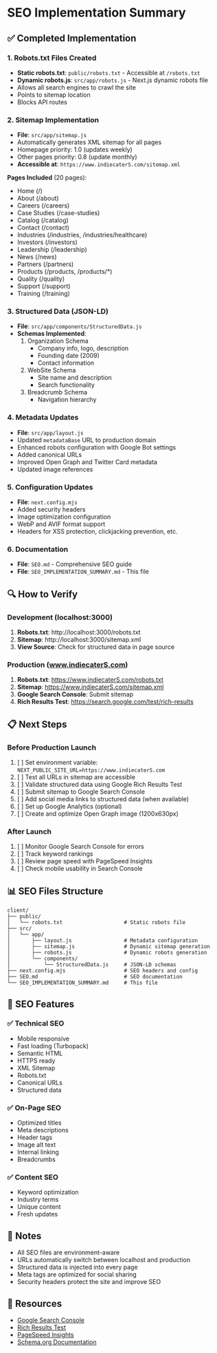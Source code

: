 # SEO Implementation Summary

## ✅ Completed Implementation

### 1. Robots.txt Files Created

- **Static robots.txt**: `public/robots.txt` - Accessible at `/robots.txt`
- **Dynamic robots.js**: `src/app/robots.js` - Next.js dynamic robots file
- Allows all search engines to crawl the site
- Points to sitemap location
- Blocks API routes

### 2. Sitemap Implementation

- **File**: `src/app/sitemap.js`
- Automatically generates XML sitemap for all pages
- Homepage priority: 1.0 (updates weekly)
- Other pages priority: 0.8 (update monthly)
- **Accessible at**: `https://www.indiecaterS.com/sitemap.xml`

**Pages Included** (20 pages):

- Home (/)
- About (/about)
- Careers (/careers)
- Case Studies (/case-studies)
- Catalog (/catalog)
- Contact (/contact)
- Industries (/industries, /industries/healthcare)
- Investors (/investors)
- Leadership (/leadership)
- News (/news)
- Partners (/partners)
- Products (/products, /products/\*)
- Quality (/quality)
- Support (/support)
- Training (/training)

### 3. Structured Data (JSON-LD)

- **File**: `src/app/components/StructuredData.js`
- **Schemas Implemented**:
  1. Organization Schema
     - Company info, logo, description
     - Founding date (2009)
     - Contact information
  2. WebSite Schema
     - Site name and description
     - Search functionality
  3. Breadcrumb Schema
     - Navigation hierarchy

### 4. Metadata Updates

- **File**: `src/app/layout.js`
- Updated `metadataBase` URL to production domain
- Enhanced robots configuration with Google Bot settings
- Added canonical URLs
- Improved Open Graph and Twitter Card metadata
- Updated image references

### 5. Configuration Updates

- **File**: `next.config.mjs`
- Added security headers
- Image optimization configuration
- WebP and AVIF format support
- Headers for XSS protection, clickjacking prevention, etc.

### 6. Documentation

- **File**: `SEO.md` - Comprehensive SEO guide
- **File**: `SEO_IMPLEMENTATION_SUMMARY.md` - This file

## 🔍 How to Verify

### Development (localhost:3000)

1. **Robots.txt**: http://localhost:3000/robots.txt
2. **Sitemap**: http://localhost:3000/sitemap.xml
3. **View Source**: Check for structured data in page source

### Production (www.indiecaterS.com)

1. **Robots.txt**: https://www.indiecaterS.com/robots.txt
2. **Sitemap**: https://www.indiecaterS.com/sitemap.xml
3. **Google Search Console**: Submit sitemap
4. **Rich Results Test**: https://search.google.com/test/rich-results

## 📋 Next Steps

### Before Production Launch

1. [ ] Set environment variable: `NEXT_PUBLIC_SITE_URL=https://www.indiecaterS.com`
2. [ ] Test all URLs in sitemap are accessible
3. [ ] Validate structured data using Google Rich Results Test
4. [ ] Submit sitemap to Google Search Console
5. [ ] Add social media links to structured data (when available)
6. [ ] Set up Google Analytics (optional)
7. [ ] Create and optimize Open Graph image (1200x630px)

### After Launch

1. [ ] Monitor Google Search Console for errors
2. [ ] Track keyword rankings
3. [ ] Review page speed with PageSpeed Insights
4. [ ] Check mobile usability in Search Console

## 📊 SEO Files Structure

```
client/
├── public/
│   └── robots.txt                    # Static robots file
├── src/
│   └── app/
│       ├── layout.js                 # Metadata configuration
│       ├── sitemap.js                # Dynamic sitemap generation
│       ├── robots.js                 # Dynamic robots generation
│       └── components/
│           └── StructuredData.js     # JSON-LD schemas
├── next.config.mjs                   # SEO headers and config
├── SEO.md                            # SEO documentation
└── SEO_IMPLEMENTATION_SUMMARY.md     # This file
```

## 🎯 SEO Features

### ✅ Technical SEO

- Mobile responsive
- Fast loading (Turbopack)
- Semantic HTML
- HTTPS ready
- XML Sitemap
- Robots.txt
- Canonical URLs
- Structured data

### ✅ On-Page SEO

- Optimized titles
- Meta descriptions
- Header tags
- Image alt text
- Internal linking
- Breadcrumbs

### ✅ Content SEO

- Keyword optimization
- Industry terms
- Unique content
- Fresh updates

## 📝 Notes

- All SEO files are environment-aware
- URLs automatically switch between localhost and production
- Structured data is injected into every page
- Meta tags are optimized for social sharing
- Security headers protect the site and improve SEO

## 🔗 Resources

- [Google Search Console](https://search.google.com/search-console)
- [Rich Results Test](https://search.google.com/test/rich-results)
- [PageSpeed Insights](https://pagespeed.web.dev/)
- [Schema.org Documentation](https://schema.org/)
